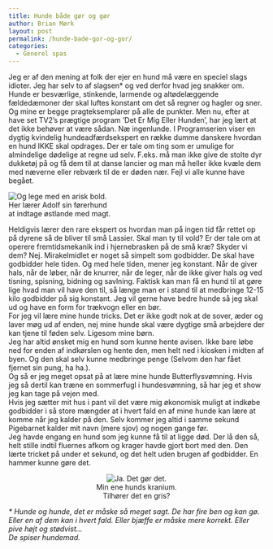 ```yaml
---
title: Hunde både gør og gør
author: Brian Mørk
layout: post
permalink: /hunde-bade-gor-og-gor/
categories:
  - Generel spas
---
```

Jeg er af den mening at folk der ejer en hund må være en speciel slags idioter. Jeg har selv to af slagsen* og ved derfor hvad jeg snakker om. Hunde er besværlige, stinkende, larmende og altødelæggende fældedæmoner der skal luftes konstant om det så regner og hagler og sner. Og mine er begge pragteksemplarer på alle de punkter. Men nu, efter at have set TV2’s prægtige program ’Det Er Mig Eller Hunden’, har jeg lært at det ikke behøver at være sådan. Næ ingenlunde. I Programserien viser en dygtig kvindelig hundeadfærdsekspert en række dumme danskere hvordan en hund IKKE skal opdrages. Der er tale om ting som er umulige for almindelige dødelige at regne ud selv. F.eks. må man ikke give de stolte dyr dukketøj på og få dem til at danse lancier og man må heller ikke kvæle dem med næverne eller rebværk til de er døden nær. Fejl vi alle kunne have begået. 

<div class="bitImage bitRight" style="width: 208px">
  <img src="http://www.abekat.net/wp-content/images/hitlerhund.jpg" alt="Og lege med en arisk bold." /><br /> Her lærer Adolf sin førerhund at indtage østlande med magt.
</div>

Heldigvis lærer den rare ekspert os hvordan man på ingen tid får rettet op på dyrene så de bliver til små Lassier. Skal man ty til vold? Er der tale om at operere fremtidsmekanik ind i hjernebrasken på de små kræ? Skyder vi dem? Nej. Mirakelmidlet er noget så simpelt som godbidder. De skal have godbidder hele tiden. Og med hele tiden, mener jeg konstant. Når de giver hals, når de løber, når de knurrer, når de leger, når de ikke giver hals og ved tisning, spisning, bidning og savlning. Faktisk kan man få en hund til at gøre lige hvad man vil have den til, så længe man er i stand til at medbringe 12-15 kilo godbidder på sig konstant. Jeg vil gerne have bedre hunde så jeg skal ud og have en form for trækvogn eller en bør.  
For jeg vil lære mine hunde tricks. Det er ikke godt nok at de sover, æder og laver møg ud af enden, nej mine hunde skal være dygtige små arbejdere der kan tjene til føden selv. Ligesom mine børn.  
Jeg har altid ønsket mig en hund som kunne hente avisen. Ikke bare løbe ned for enden af indkørslen og hente den, men helt ned i kiosken i midten af byen. Og den skal selv kunne medbringe penge (Selvom den har fået fjernet sin pung, ha ha.).  
Og så er jeg meget opsat på at lære mine hunde Butterflysvømning. Hvis jeg så dertil kan træne en sommerfugl i hundesvømning, så har jeg et show jeg kan tage på vejen med.  
Hvis jeg sætter mit hus i pant vil det være mig økonomisk muligt at indkøbe godbidder i så store mængder at i hvert fald en af mine hunde kan lære at komme når jeg kalder på den. Selv kommer jeg altid i samme sekund Pigebarnet kalder mit navn (mere sjov) og nogen gange før.  
Jeg havde engang en hund som jeg kunne få til at ligge død. Der lå den så, helt stille indtil fluernes afkom og krager havde gjort bort med den. Den lærte tricket på under et sekund, og det helt uden brugen af godbidder. En hammer kunne gøre det. 

<center>
  </p> <div class="bitImage bitCenter" style="width: 188px">
    <img src="http://www.abekat.net/wp-content/images/skull.jpg" alt="Ja. Det gør det." /><br /> Min ene hunds kranium. Tilhører det en gris?
  </div>
  
  <p>
    </center>
  </p>
  
  <p>
    <em>* Hunde og hunde, det er måske så meget sagt. De har fire ben og kan gø. Eller en af dem kan i hvert fald. Eller bjæffe er måske mere korrekt. Eller pive højt og stødvist…<br /> De spiser hundemad.</em>
  </p>